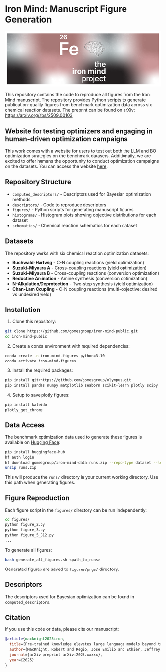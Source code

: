 # Iron Mind: Manuscript Figure Generation

<p align="left">
  <img src="logo.png" alt="Iron Mind Logo" width="600">
</p>

This repository contains the code to reproduce all figures from the Iron Mind manuscript. The repository provides Python scripts to generate publication-quality figures from benchmark optimization data across six chemical reaction datasets.
The preprint can be found on arXiv: https://arxiv.org/abs/2509.00103

## Website for testing optimizers and engaging in human-driven optimization campaigns

This work comes with a website for users to test out both the LLM and BO optimization strategies on the benchmark datasets.
Additionally, we are excited to offer humans the opportunity to conduct optimization campaigns on the datasets.
You can access the website [here](https://gomes.andrew.cmu.edu/iron-mind).

## Repository Structure

- `computed_descriptors/` - Descriptors used for Bayesian optimization methods
- `descriptors/` - Code to reproduce descriptors
- `figures/` - Python scripts for generating manuscript figures
- `histograms/` - Histogram plots showing objective distributions for each dataset
- `schematics/` - Chemical reaction schematics for each dataset

## Datasets

The repository works with six chemical reaction optimization datasets:
- **Buchwald-Hartwig** - C-N coupling reactions (yield optimization)
- **Suzuki-Miyaura A** - Cross-coupling reactions (yield optimization) 
- **Suzuki-Miyaura B** - Cross-coupling reactions (conversion optimization)
- **Reductive Amination** - Amine synthesis (conversion optimization)
- **N-Alkylation/Deprotection** - Two-step synthesis (yield optimization)
- **Chan-Lam Coupling** - C-N coupling reactions (multi-objective: desired vs undesired yield)

## Installation

1. Clone this repository:
```bash
git clone https://github.com/gomesgroup/iron-mind-public.git
cd iron-mind-public
```

2. Create a conda environment with required dependencies:
```bash
conda create -n iron-mind-figures python=3.10
conda activate iron-mind-figures
```

3. Install the required packages:
```bash
pip install git+https://github.com/gomesgroup/olympus.git
pip install pandas numpy matplotlib seaborn scikit-learn plotly scipy
```

4. Setup to save plotly figures:
```bash
pip install kaleido
plotly_get_chrome
```

## Data Access

The benchmark optimization data used to generate these figures is available on [Hugging Face](https://huggingface.co/datasets/gomesgroup/iron-mind-data):

```bash
pip install huggingface-hub
hf auth login
hf download gomesgroup/iron-mind-data runs.zip --repo-type dataset --local-dir .
unzip runs.zip
```

This will produce the `runs/` directory in your current working directory. Use this path when generating figures.

## Figure Reproduction

Each figure script in the `figures/` directory can be run independently:

```bash
cd figures/
python figure_2.py
python figure_3.py
python figure_5_S12.py
...
```

To generate all figures:
```bash
bash generate_all_figures.sh <path_to_runs>
```

Generated figures are saved to `figures/pngs/` directory.

## Descriptors

The descriptors used for Bayesian optimization can be found in `computed_descriptors`.

## Citation

If you use this code or data, please cite our manuscript:

```bibtex
@article{macknight2025iron,
  title={Pre-trained knowledge elevates large language models beyond traditional chemical reaction optimizers},
  author={MacKnight, Robert and Regio, Jose Emilio and Ethier, Jeffrey G. and Baldwin, Luke A. and Gomes, Gabe},
  journal={arXiv preprint arXiv:2025.xxxxx},
  year={2025}
}
```
